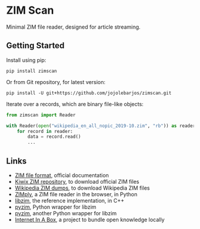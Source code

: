 # ZIM Scan

Minimal ZIM file reader, designed for article streaming.


## Getting Started

Install using pip:

```
pip install zimscan
```

Or from Git repository, for latest version:

```
pip install -U git+https://github.com/jojolebarjos/zimscan.git
```

Iterate over a records, which are binary file-like objects:

```python
from zimscan import Reader

with Reader(open("wikipedia_en_all_nopic_2019-10.zim", "rb")) as reader:
    for record in reader:
        data = record.read()
        ...
```


## Links

 * [ZIM file format](https://openzim.org/wiki/ZIM_file_format), official documentation
 * [Kiwix ZIM repository](http://download.kiwix.org/zim/), to download official ZIM files
 * [Wikipedia ZIM dumps](https://dumps.wikimedia.org/other/kiwix/zim/wikipedia/), to download Wikipedia ZIM files
 * [ZIMply](https://github.com/kimbauters/ZIMply), a ZIM file reader in the browser, in Python
 * [libzim](https://github.com/openzim/libzim), the reference implementation, in C++
 * [pyzim](https://github.com/pediapress/pyzim), Python wrapper for libzim
 * [pyzim](https://framagit.org/mgautierfr/pyzim), another Python wrapper for libzim
 * [Internet In A Box](https://github.com/iiab/internet-in-a-box), a project to bundle open knowledge locally
